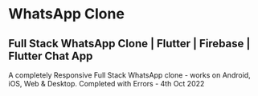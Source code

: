 # WhatsApp Clone
## Full Stack WhatsApp Clone | Flutter | Firebase | Flutter Chat App

A completely Responsive Full Stack WhatsApp clone - works on Android, iOS, Web & Desktop.
Completed with Errors - 4th Oct 2022
